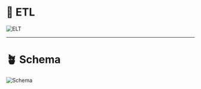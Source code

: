 # 🌱 ETL

![ELT](https://github.com/user-attachments/assets/ad61c147-1684-4fcc-9bce-1635f43a68f1)

---
# 🪴 Schema

![Schema](https://github.com/user-attachments/assets/467d9df4-1ded-445f-915e-934945150648)
